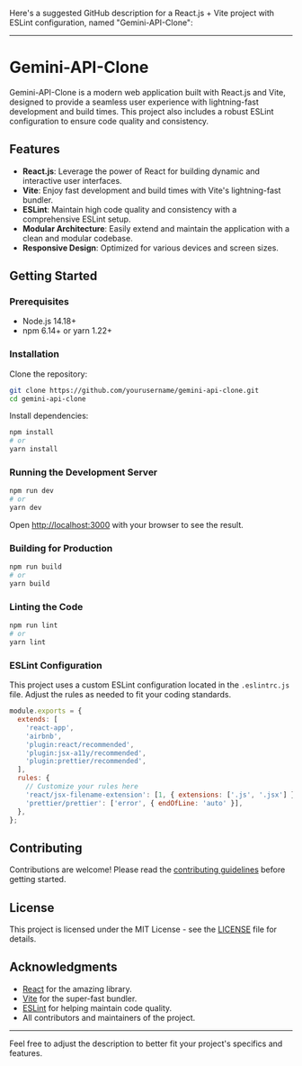 Here's a suggested GitHub description for a React.js + Vite project with ESLint configuration, named "Gemini-API-Clone":

---

# Gemini-API-Clone

Gemini-API-Clone is a modern web application built with React.js and Vite, designed to provide a seamless user experience with lightning-fast development and build times. This project also includes a robust ESLint configuration to ensure code quality and consistency.

## Features

- **React.js**: Leverage the power of React for building dynamic and interactive user interfaces.
- **Vite**: Enjoy fast development and build times with Vite's lightning-fast bundler.
- **ESLint**: Maintain high code quality and consistency with a comprehensive ESLint setup.
- **Modular Architecture**: Easily extend and maintain the application with a clean and modular codebase.
- **Responsive Design**: Optimized for various devices and screen sizes.

## Getting Started

### Prerequisites

- Node.js 14.18+
- npm 6.14+ or yarn 1.22+

### Installation

Clone the repository:

```bash
git clone https://github.com/yourusername/gemini-api-clone.git
cd gemini-api-clone
```

Install dependencies:

```bash
npm install
# or
yarn install
```

### Running the Development Server

```bash
npm run dev
# or
yarn dev
```

Open [http://localhost:3000](http://localhost:3000) with your browser to see the result.

### Building for Production

```bash
npm run build
# or
yarn build
```

### Linting the Code

```bash
npm run lint
# or
yarn lint
```

### ESLint Configuration

This project uses a custom ESLint configuration located in the `.eslintrc.js` file. Adjust the rules as needed to fit your coding standards.

```javascript
module.exports = {
  extends: [
    'react-app',
    'airbnb',
    'plugin:react/recommended',
    'plugin:jsx-a11y/recommended',
    'plugin:prettier/recommended',
  ],
  rules: {
    // Customize your rules here
    'react/jsx-filename-extension': [1, { extensions: ['.js', '.jsx'] }],
    'prettier/prettier': ['error', { endOfLine: 'auto' }],
  },
};
```

## Contributing

Contributions are welcome! Please read the [contributing guidelines](CONTRIBUTING.md) before getting started.

## License

This project is licensed under the MIT License - see the [LICENSE](LICENSE) file for details.

## Acknowledgments

- [React](https://reactjs.org/) for the amazing library.
- [Vite](https://vitejs.dev/) for the super-fast bundler.
- [ESLint](https://eslint.org/) for helping maintain code quality.
- All contributors and maintainers of the project.

---

Feel free to adjust the description to better fit your project's specifics and features.

